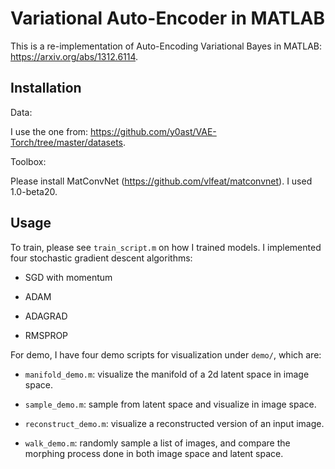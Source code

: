 # Variational Auto-Encoder in MATLAB 

This is a re-implementation of Auto-Encoding Variational Bayes in
MATLAB: https://arxiv.org/abs/1312.6114.

## Installation

Data: 

I use the one from:
https://github.com/y0ast/VAE-Torch/tree/master/datasets.

Toolbox: 

Please install MatConvNet (https://github.com/vlfeat/matconvnet). I
used 1.0-beta20. 

## Usage

To train, please see `train_script.m` on how I trained models. I
implemented four stochastic gradient descent algorithms:

- SGD with momentum 

- ADAM

- ADAGRAD 

- RMSPROP

For demo, I have four demo scripts for visualization under `demo/`,
which are: 

- `manifold_demo.m`: visualize the manifold of a 2d latent space in
  image space.
  
- `sample_demo.m`: sample from latent space and visualize in image
  space.
  
- `reconstruct_demo.m`: visualize a reconstructed version of an input
  image.
  
- `walk_demo.m`: randomly sample a list of images, and compare the
  morphing process done in both image space and latent space.
